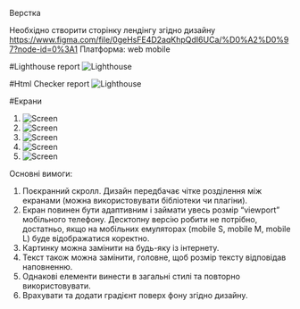 Верстка

Необхідно створити сторінку лендінгу згідно дизайну
https://www.figma.com/file/0geHsFE4D2aqKhpQdI6UCa/%D0%A2%D0%97?node-id=0%3A1
Платформа: web mobile

#Lighthouse report
![Lighthouse](https://github.com/darynakarmazin/landing-full-promo/raw/main/style/images/preview/lighthouse.png)

#Html Checker report
![Lighthouse](https://github.com/darynakarmazin/landing-full-promo/raw/main/style/images/preview/html.png)


#Екрани
1. ![Screen](https://github.com/darynakarmazin/landing-full-promo/raw/main/style/images/preview/1.png)
2. ![Screen](https://github.com/darynakarmazin/landing-full-promo/raw/main/style/images/preview/2.png)
3. ![Screen](https://github.com/darynakarmazin/landing-full-promo/raw/main/style/images/preview/3.png)
4. ![Screen](https://github.com/darynakarmazin/landing-full-promo/raw/main/style/images/preview/4.png)
5. ![Screen](https://github.com/darynakarmazin/landing-full-promo/raw/main/style/images/preview/5.png)

Основні вимоги:
1) Поєкранний скролл. Дизайн передбачає чітке розділення між екранами (можна
використовувати бібліотеки чи плагіни).
2) Екран повинен бути адаптивним і займати увесь розмір “viewport” мобільного
телефону. Десктопну версію робити не потрібно, достатньо, якщо на мобільних
емуляторах (mobile S, mobile M, mobile L) буде відображатися коректно.
3) Картинку можна замінити на будь-яку із інтернету.
4) Текст також можна замінити, головне, щоб розмір тексту відповідав наповненню.
5) Однакові елементи винести в загальні стилі та повторно використовувати.
6) Врахувати та додати градієнт поверх фону згідно дизайну.
